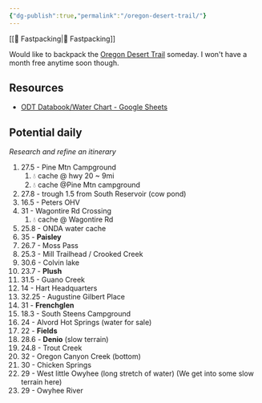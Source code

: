 ```yaml
---
{"dg-publish":true,"permalink":"/oregon-desert-trail/"}
---
```



[[📘 Fastpacking\|📘 Fastpacking]]

Would like to backpack the [Oregon Desert Trail](https://onda.org/regions/oregon-desert-trail/) someday. I won't have a month free anytime soon though.

## Resources

* [ODT Databook/Water Chart - Google Sheets](https://docs.google.com/spreadsheets/d/13t9UgeMj9PfTdrSo-j9MiIRXe7b8-10DFq65eJb412o/edit#gid=1907763642)

## Potential daily

*Research and refine an itinerary*

1. 27.5 - Pine Mtn Campground
    1. 💧 cache @ hwy 20 ~ 9mi
    2. 💧 cache @Pine Mtn campground
2. 27.8 - trough 1.5 from South Reservoir (cow pond)
3. 16.5 - Peters OHV
4. 31 - Wagontire Rd Crossing
    1. 💧 cache @ Wagontire Rd
5. 25.8 - ONDA water cache
6. 35 - **Paisley**
7. 26.7 - Moss Pass
8. 25.3 - Mill Trailhead / Crooked Creek
9. 30.6 - Colvin lake
10. 23.7 - **Plush**
11. 31.5 - Guano Creek
12. 14 - Hart Headquarters
13. 32.25 - Augustine Gilbert Place
14. 31 - **Frenchglen**
15. 18.3 - South Steens Campground
16. 24 - Alvord Hot Springs (water for sale)
17. 22 - **Fields**
18. 28.6 - **Denio** (slow terrain)
19. 24.8 - Trout Creek
20. 32 - Oregon Canyon Creek (bottom)
21. 30 - Chicken Springs
22. 29 - West little Owyhee (long stretch of water) (We get into some slow terrain here)
23. 29 - Owyhee River